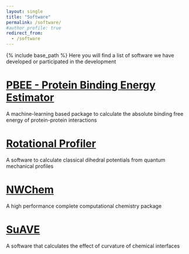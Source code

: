 ```yaml
---
layout: single
title: "Software"
permalink: /software/
#author_profile: true
redirect_from:
  - /software
---
```


{% include base_path %}
Here you will find a list of software we have developed or participated in the development

[PBEE - Protein Binding Energy Estimator](https://github.com/chavesejf/PBEE)
======

A machine-learning based package to calculate the absolute binding free energy of protein-protein interactions

[Rotational Profiler](https://rotprof.lncc.org)
======

A software to calculate classical dihedral potentials from quantum mechanical profiles

[NWChem](https://www.nwchem-sw.org/)
======
A high performance complete computational chemistry package

[SuAVE](https://github.com/SuAVE-Software/source_v2.0)
======
A software that calculates the effect of curvature of chemical interfaces


